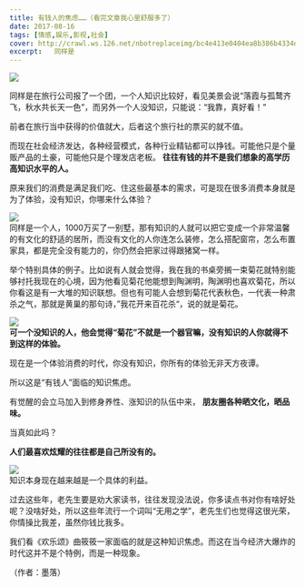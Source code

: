 ```yaml
---
title: 有钱人的焦虑……（看完文章我心里舒服多了）
date: 2017-08-16
tags: [情感,娱乐,影视,社会]
cover: http://crawl.ws.126.net/nbotreplaceimg/bc4e413e0404ea8b386b4334d5ba150d/6e08aa2f2bbdad116d79169b98f5f30b.jpg
excerpt:   同样是
---
```

![](http://crawl.ws.126.net/nbotreplaceimg/bc4e413e0404ea8b386b4334d5ba150d/6e08aa2f2bbdad116d79169b98f5f30b.jpg)  

同样是在旅行公司报了一个团，一个人知识比较好，看见美景会说“落霞与孤鹜齐飞，秋水共长天一色”，而另外一个人没知识，只能说：“我靠，真好看！”

前者在旅行当中获得的价值就大，后者这个旅行社的票买的就不值。

而现在社会经济发达，各种经营模式，各种行业精钻都可以挣钱。可能他只是个量贩产品的土豪，可能他只是个理发店老板。
**往往有钱的并不是我们想象的高学历高知识水平的人。**

原来我们的消费是满足我们吃、住这些最基本的需求，可是现在很多消费本身就是为了体验，没有知识，你哪来什么体验？

![](http://crawl.ws.126.net/nbotreplaceimg/d750efec789e0ae40cef6e34bd6e8997/8a6c8c6c29d3d78dc226975a51f345c2.jpg)  
同样是一个人，1000万买了一别墅，那有知识的人就可以把它变成一个非常温馨的有文化的舒适的居所，而没有文化的人你连怎么装修，怎么搭配窗帘，怎么布置家具，都是完全没有能力的，你仍然会把家过得跟猪窝一样。  

举个特别具体的例子。比如说有人就会觉得，我在我的书桌旁搁一束菊花就特别能够衬托我现在的心境，因为他看见菊花他能想到陶渊明，陶渊明也喜欢菊花，所以你看这是有一大堆的知识联想。但也有可能人会想到菊花代表秋色，一代表一种肃杀之气，那就是黄巢的那句诗，”我花开来百花杀“，说的就是菊花。

![](http://crawl.ws.126.net/nbotreplaceimg/49dc115816087eac67b3eab55e507b87/764d332c289e5b3b29b9e5bf72132e19.jpg)  
**可一个没知识的人，他会觉得“菊花”不就是一个器官嘛，没有知识的人你就得不到这样的体验。**  

现在是一个体验消费的时代，你没有知识，你所有的体验无非天方夜谭。

所以这是“有钱人”面临的知识焦虑。

有觉醒的会立马加入到修身养性、涨知识的队伍中来， **朋友圈各种晒文化，晒品味。**

当真如此吗？

**人们最喜欢炫耀的往往都是自己所没有的。**

![](http://crawl.ws.126.net/nbotreplaceimg/49dc115816087eac67b3eab55e507b87/7f067a2ff5f5d400d35d96af2bd42837.jpg)  
知识本身现在越来越是一个具体的利益。  

过去这些年，老先生要是劝大家读书，往往发现没法说，你多读点书对你有啥好处呢？没啥好处，所以这些年流行一个词叫“无用之学”，老先生们也觉得这很光荣，你情操比我差，虽然你钱比我多。

我们看《欢乐颂》曲筱筱一家面临的就是这种知识焦虑。而这在当今经济大爆炸的时代这并不是个特例，而是一种现象。

（作者：墨落）

